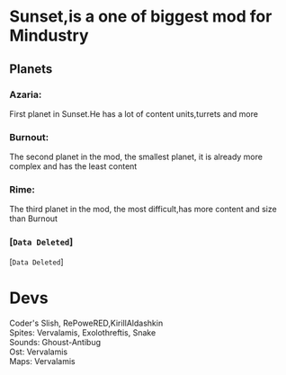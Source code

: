 # Sunset,is a one of biggest mod for Mindustry

## Planets

### Azaria:
First planet in Sunset.He has a lot of content units,turrets and more

### Burnout:
The second planet in the mod, the smallest planet, it is already more complex and has the least content

### Rime:
The third planet in the mod, the most difficult,has more content and size than Burnout

### [`Data Deleted`]
[`Data Deleted`]

# Devs
Coder's Slish, RePoweRED,KirillAldashkin\
Spites: Vervalamis, Exolothreftis, Snake\
Sounds: Ghoust-Antibug\
Ost: Vervalamis\
Maps: Vervalamis
